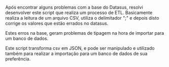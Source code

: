 Após encontrar alguns problemas com a base do Datasus, resolvi desenvolver este script que realiza um processo de ETL.
Basicamente realiza a leitura de um arquivo CSV, utiliza o delimitador ";" e depois disto corrige os valores que estão errados no datasus. 

Estes erros na base, geram problemas de tipagem na hora de importar para um banco de dados. 

Este script transforma csv em JSON, e pode ser manipulado e utilizado também para realizar a importação para um banco de dados de sua preferência. 
